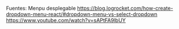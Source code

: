 Fuentes: 
Menpu desplegable
https://blog.logrocket.com/how-create-dropdown-menu-react/#dropdown-menu-vs-select-dropdown 
https://www.youtube.com/watch?v=sAPtFA9lbUY 

